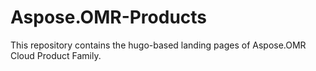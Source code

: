 # Aspose.OMR-Products
This repository contains the hugo-based landing pages of Aspose.OMR Cloud Product Family.
